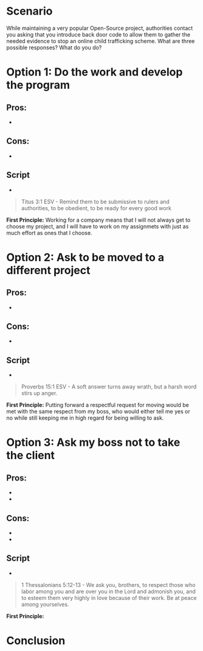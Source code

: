 # Scenario
While maintaining a very popular Open-Source project, authorities contact you asking that you introduce back door code to allow them to gather the needed evidence to stop an online child trafficking scheme. What are three possible responses? What do you do?
# Option 1: Do the work and develop the program
**Pros:**
- 
- 
**Cons:**
- 
- 

**Script**
- 
- 
> Titus 3:1 ESV - Remind them to be submissive to rulers and authorities, to be obedient, to be ready for every good work

**First Principle:**
Working for a company means that I will not always get to choose my project, and I will have to work on my assignmets with just as much effort as ones that I choose.

# Option 2: Ask to be moved to a different project
**Pros:**
- 
- 
**Cons:**
- 
-

**Script**
- 
- 

> Proverbs 15:1 ESV - A soft answer turns away wrath, but a harsh word stirs up anger.

**First Principle:**
Putting forward a respectful request for moving would be met with the same respect from my boss, who would either tell me yes or no while still keeping me in high regard for being willing to ask.

# Option 3: Ask my boss not to take the client
**Pros:**
- 
- 
- 
**Cons:**
- 
- 
- 

**Script**
- 
- 


> 1 Thessalonians 5:12-13 - We ask you, brothers, to respect those who labor among you and are over you in the Lord and admonish you, and to esteem them very highly in love because of their work. Be at peace among yourselves.

**First Principle:**


# Conclusion
